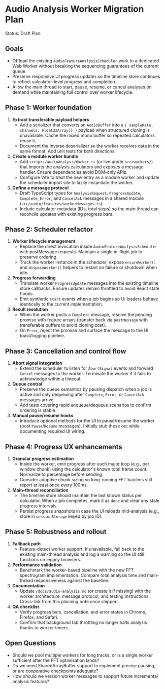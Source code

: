 # Audio Analysis Worker Migration Plan

Status: Draft Plan

## Goals

- Offload the existing `AudioFeatureAnalysisScheduler` work to a dedicated Web Worker without breaking the sequencing guarantees of the current queue.
- Preserve responsive UI progress updates so the timeline store continues to reflect calculator-level progress and completion.
- Allow the main thread to start, pause, resume, or cancel analyses on demand while maintaining full control over worker lifecycle.

## Phase 1: Worker foundation

1. **Extract transferable payload helpers**
   - Add a serializer that converts an `AudioBuffer` into a `{ sampleRate, channels: Float32Array[] }` payload when structured cloning is unavailable. Cache the mixed mono buffer so repeated calculators reuse it.
   - Document the inverse deserializer so the worker receives data in the same format. Add unit tests for both directions.
2. **Create a module worker bundle**
   - Add `scripts/audioAnalysisWorker.ts` (or live under `src/workers/`) that imports the analysis calculators and exposes a message handler. Ensure dependencies avoid DOM-only APIs.
   - Configure Vite to treat the new entry as a module worker and update the scheduler import site to lazily instantiate the worker.
3. **Define a message protocol**
   - Draft TypeScript types for `AnalysisRequest`, `ProgressUpdate`, `Complete`, `Error`, and `CancelAck` messages in a shared module (`src/audio/features/workerMessages.ts`).
   - Include calculator metadata (IDs, total steps) so the main thread can reconcile updates with existing progress bars.

## Phase 2: Scheduler refactor

1. **Worker lifecycle management**
   - Replace the direct invocation inside `AudioFeatureAnalysisScheduler` with postMessage requests. Maintain a single in-flight job to preserve ordering.
   - Track the worker instance in the scheduler; expose `ensureWorker()` and `disposeWorker()` helpers to restart on failure or shutdown when idle.
2. **Progress forwarding**
   - Translate worker `ProgressUpdate` messages into the existing timeline store callbacks. Ensure updates remain throttled to avoid React state floods.
   - Emit synthetic `start` events when a job begins so UI loaders behave identically to the current implementation.
3. **Result resolution**
   - When the worker posts a `Complete` message, resolve the pending promise with feature arrays (transfer back via `postMessage` with transferable buffers to avoid cloning cost).
   - On `Error`, reject the promise and surface the message to the UI toast/logging pipeline.

## Phase 3: Cancellation and control flow

1. **Abort signal integration**
   - Extend the scheduler to listen for `AbortSignal` events and forward `Cancel` messages to the worker. Terminate the worker if it fails to acknowledge within a timeout.
2. **Queue control**
   - Preserve the queue semantics by pausing dispatch when a job is active and only dequeuing after `Complete`, `Error`, or `CancelAck` messages arrive.
   - Add tests covering rapid enqueue/dequeue scenarios to confirm ordering is stable.
3. **Manual pause/resume hooks**
   - Introduce optional methods for the UI to pause/resume the worker (post `Pause`/`Resume` messages). Initially stub these out while documenting required UI wiring.

## Phase 4: Progress UX enhancements

1. **Granular progress estimation**
   - Inside the worker, emit progress after each major loop (e.g., per window chunk) using the calculator's known total frame count. Normalize to percentage before sending.
   - Consider adaptive chunk sizing so long-running FFT batches still report at least once every 100ms.
2. **Main-thread reconciliation**
   - The timeline store should maintain the last known status per calculator. When a job completes, mark it as `done` and clear any stale progress intervals.
   - Persist progress snapshots in case the UI reloads mid-analysis (e.g., store in `sessionStorage` keyed by job ID).

## Phase 5: Robustness and rollout

1. **Fallback path**
   - Feature-detect worker support. If unavailable, fall back to the existing main-thread analysis and log a warning so the UI still functions on legacy browsers.
2. **Performance validation**
   - Benchmark the worker-based pipeline with the new FFT spectrogram implementation. Compare total analysis time and main-thread responsiveness against the baseline.
3. **Documentation**
   - Update `/docs/audio-analysis.md` (or create it if missing) with the worker architecture, message protocol, and testing instructions. Cross-link from this planning note once shipped.
4. **QA checklist**
   - Verify progress bars, cancellation, and error states in Chrome, Firefox, and Safari.
   - Confirm that background tab throttling no longer halts analysis thanks to worker timers.

## Open Questions

- Should we pool multiple workers for long tracks, or is a single worker sufficient after the FFT optimisation lands?
- Do we need SharedArrayBuffer support to implement precise pausing, or are cooperative checkpoints adequate?
- How should we version worker messages to support future incremental analysis features?

